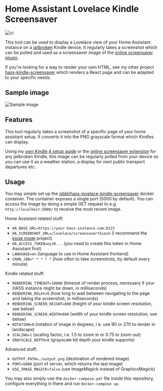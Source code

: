 # Home Assistant Lovelace Kindle Screensaver

![ci](https://github.com/sibbl/hass-lovelace-kindle-screensaver/workflows/ci/badge.svg)

This tool can be used to display a Lovelace view of your Home Assistant instance on a [jailbroken](https://www.mobileread.com/forums/showthread.php?t=320564) Kindle device. It regularly takes a screenshot which can be polled and used as a screensaver image of the [online screensaver plugin](https://www.mobileread.com/forums/showthread.php?t=236104).

If you're looking for a way to render your own HTML, see my other project [hass-kindle-screensaver](https://github.com/sibbl/hass-kindle-screensaver) which renders a React page and can be adapted to your specific needs.

## Sample image

![Sample image](https://raw.githubusercontent.com/sibbl/hass-lovelace-kindle-screensaver/main/assets/sample.png)

## Features

This tool regularly takes a screenshot of a specific page of your home assistant setup. It converts it into the PNG grayscale format which Kindles can display.

Using my [own Kindle 4 setup guide](https://github.com/sibbl/hass-lovelace-kindle-4) or the [online screensaver extension](https://www.mobileread.com/forums/showthread.php?t=236104) for any jailbroken Kindle, this image can be regularly polled from your device so you can use it as a weather station, a display for next public transport departures etc.

## Usage

You may simple set up the [sibbl/hass-lovelace-kindle-screensaver](https://hub.docker.com/r/sibbl/hass-lovelace-kindle-screensaver) docker container. The container exposes a single port (5000 by default). You can access the image by doing a simple GET request to e.g. `http://localhost:5000/` to receive the most recent image.

Home Assistant related stuff:

- `HA_BASE_URL=https://your-hass-instance.com:8123`
- `HA_SCREENSHOT_URL=/lovelace/screensaver?kiosk` (I recommend the [kiosk mode](https://github.com/maykar/kiosk-mode) project)
- `HA_ACCESS_TOKEN=eyJ0...` (you need to create this token in Home Assistant first)
- `LANGUAGE=en` (language to use in Home Assistant frontend)
- `CRON_JOB=* * * * *` (how often to take screenshots, by default every minute)

Kindle related stuff:

- `RENDERING_TIMEOUT=10000` (timeout of render process, necessary if your HASS instance might be down, in milliseconds)
- `RENDERING_DELAY=0` (how long to wait between navigating to the page and taking the screenshot, in milliseconds)
- `RENDERING_SCREEN_HEIGHT=800` (height of your kindle screen resolution, see below)
- `RENDERING_SCREEN_WIDTH=600` (width of your kindle screen resolution, see below)
- `ROTATION=0` (rotation of image in degrees, i.e. use 90 or 270 to render in landscape)
- `SCALING=1` (scaling factor, i.e. 1.5 to zoom in or 0.75 to zoom out)
- `GRAYSCALE_DEPTH=8` (grayscale bit depth your kindle supports)

Advanced stuff:

- `OUTPUT_PATH=./output.png` (destination of rendered image)
- `PORT=5000` (port of server, which returns the last image)
- `USE_IMAGE_MAGICK=false` (use ImageMagick instead of GraphicsMagick)

You may also simply use the `docker-compose.yml` file inside this repository, configure everything in there and run `docker-compose up`.
